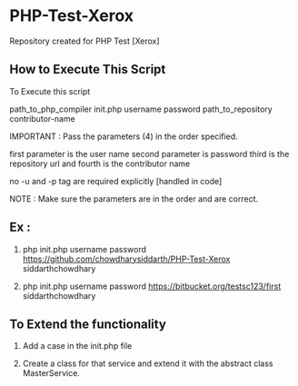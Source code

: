 # PHP-Test-Xerox
Repository created for PHP Test [Xerox]

How to Execute This Script
--------------------------

To Execute this script 

path_to_php_compiler init.php username password path_to_repository contributor-name

IMPORTANT : Pass the parameters (4) in the order specified.

first parameter is the user name
second parameter is password
third is the repository url
and fourth is the contributor name

no -u and -p tag are required explicitly [handled in code]

NOTE : Make sure the parameters are in the order and are correct.


Ex : 
----
1. php init.php username password https://github.com/chowdharysiddarth/PHP-Test-Xerox siddarthchowdhary

2. php init.php username password https://bitbucket.org/testsc123/first siddarthchowdhary


To Extend the functionality 
---------------------------
1. Add a case in the init.php file

2. Create a class for that service and extend it with the abstract class MasterService.
